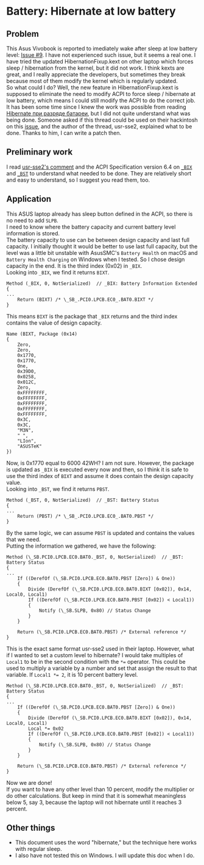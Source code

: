 # Battery: Hibernate at low battery
## Problem
This Asus Vivobook is reported to imediately wake after sleep at low battery level: [Issue #9](https://github.com/whatnameisit/Asus-Vivobook-X510UA-BQ490-Hackintosh/issues/9). I have not experienced such issue, but it seems a real one. I have tried the updated HibernationFixup.kext on other laptop which forces sleep / hibernation from the kernel, but it did not work. I think kexts are great, and I really appreciate the developers, but sometimes they break because most of them modify the kernel which is regularly updated.\
So what could I do? Well, the new feature in HibernationFixup.kext is supposed to eliminate the need to modify ACPI to force sleep / hibernate at low battery, which means I could still modify the ACPI to do the correct job.\
It has been some time since I knew the work was possible from reading [Hibernate при разряде батареи](https://applelife.ru/threads/hibernate-pri-razrjade-batarei.2874421/), but I did not quite understand what was being done. Someone asked if this thread could be used on their hackintosh on this [issue](https://github.com/tylernguyen/x1c6-hackintosh/issues/126#issuecomment-833750930), and the author of the thread, usr-sse2, explained what to be done. Thanks to him, I can write a patch then.

## Preliminary work
I read [usr-sse2's comment](https://github.com/tylernguyen/x1c6-hackintosh/issues/126#issuecomment-833750930) and the ACPI Specification version 6.4 on [`_BIX`](https://uefi.org/htmlspecs/ACPI_Spec_6_4_html/10_Power_Source_and_Power_Meter_Devices/Power_Source_and_Power_Meter_Devices.html#bix-battery-information-extended) and [`_BST`](https://uefi.org/htmlspecs/ACPI_Spec_6_4_html/10_Power_Source_and_Power_Meter_Devices/Power_Source_and_Power_Meter_Devices.html#bst-battery-status) to understand what needed to be done. They are relatively short and easy to understand, so I suggest you read them, too.

## Application
This ASUS laptop already has sleep button defined in the ACPI, so there is no need to add `SLPB`.\
I need to know where the battery capacity and current battery level information is stored.\
The battery capacity to use can be between design capacity and last full capacity. I initially thought it would be better to use last full capacity, but the level was a little bit unstable with AsusSMC's `Battery Health` on macOS and `Battery Health Charging` on Windows when I tested. So I chose design capacity in the end. It is the third index (0x02) in `_BIX`.\
Looking into `_BIX`, we find it returns `BIXT`.
```
Method (_BIX, 0, NotSerialized)  // _BIX: Battery Information Extended
{
...
    Return (BIXT) /* \_SB_.PCI0.LPCB.EC0_.BAT0.BIXT */
}
```
This means `BIXT` is the package that `_BIX` returns and the third index contains the value of design capacity.
```
Name (BIXT, Package (0x14)
{
    Zero, 
    Zero, 
    0x1770, 
    0x1770, 
    One, 
    0x39D0, 
    0x0258, 
    0x012C, 
    Zero, 
    0xFFFFFFFF, 
    0xFFFFFFFF, 
    0xFFFFFFFF, 
    0xFFFFFFFF, 
    0xFFFFFFFF, 
    0x3C, 
    0x3C, 
    "M3N", 
    " ", 
    "LIon", 
    "ASUSTeK"
})
```
Now, is 0x1770 equal to 6000 42WH? I am not sure. However, the package is updated as `_BIX` is executed every now and then, so I think it is safe to use the third index of `BIXT` and assume it does contain the design capacity value.\
Looking into `_BST`, we find it returns `PBST`.
```
Method (_BST, 0, NotSerialized)  // _BST: Battery Status
{
...
    Return (PBST) /* \_SB_.PCI0.LPCB.EC0_.BAT0.PBST */
}
```
By the same logic, we can assume `PBST` is updated and contains the values that we need.\
Putting the information we gathered, we have the following:
```
Method (\_SB.PCI0.LPCB.EC0.BAT0._BST, 0, NotSerialized)  // _BST: Battery Status
{
...
    If ((DerefOf (\_SB.PCI0.LPCB.EC0.BAT0.PBST [Zero]) & One))
    {
        Divide (DerefOf (\_SB.PCI0.LPCB.EC0.BAT0.BIXT [0x02]), 0x14, Local0, Local1)
        If ((DerefOf (\_SB.PCI0.LPCB.EC0.BAT0.PBST [0x02]) < Local1))
        {
            Notify (\_SB.SLPB, 0x80) // Status Change
        }
    }

    Return (\_SB.PCI0.LPCB.EC0.BAT0.PBST) /* External reference */
}
```
This is the exact same format usr-sse2 used in their laptop. However, what if I wanted to set a custom level to hibernate? I would take multiples of `Local1` to be in the second condition with the `*=` operator. This could be used to multiply a variable by a number and set that assign the result to that variable. If `Local1 *= 2`, it is 10 percent battery level.
```
Method (\_SB.PCI0.LPCB.EC0.BAT0._BST, 0, NotSerialized)  // _BST: Battery Status
{
...
    If ((DerefOf (\_SB.PCI0.LPCB.EC0.BAT0.PBST [Zero]) & One))
    {
        Divide (DerefOf (\_SB.PCI0.LPCB.EC0.BAT0.BIXT [0x02]), 0x14, Local0, Local1)
        Local *= 0x02
        If ((DerefOf (\_SB.PCI0.LPCB.EC0.BAT0.PBST [0x02]) < Local1))
        {
            Notify (\_SB.SLPB, 0x80) // Status Change
        }
    }

    Return (\_SB.PCI0.LPCB.EC0.BAT0.PBST) /* External reference */
}
```
Now we are done!\
If you want to have any other level than 10 percent, modify the multiplier or do other calculations. But keep in mind that it is somewhat meaningless below 5, say 3, because the laptop will not hibernate until it reaches 3 percent.

## Other things
- This document uses the word "hibernate," but the technique here works with regular sleep.
- I also have not tested this on Windows. I will update this doc when I do.
